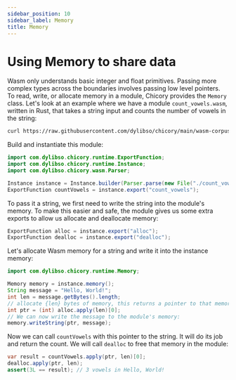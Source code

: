 ```yaml
---
sidebar_position: 10
sidebar_label: Memory
title: Memory
---
```

# Using Memory to share data

Wasm only understands basic integer and float primitives.
Passing more complex types across the boundaries involves passing low level pointers.
To read, write, or allocate memory in a module, Chicory provides the `Memory` class.
Let's look at an example where we have a module `count_vowels.wasm`, written in Rust, that takes a string input and counts the number of vowels
in the string:

```bash
curl https://raw.githubusercontent.com/dylibso/chicory/main/wasm-corpus/src/main/resources/compiled/count_vowels.rs.wasm > count_vowels.wasm
```

<!--
```java
//DEPS com.dylibso.chicory:docs-lib:999-SNAPSHOT
//DEPS com.dylibso.chicory:runtime:999-SNAPSHOT

docs.FileOps.copyFromWasmCorpus("count_vowels.rs.wasm", "count_vowels.wasm");
```
-->

Build and instantiate this module:

```java
import com.dylibso.chicory.runtime.ExportFunction;
import com.dylibso.chicory.runtime.Instance;
import com.dylibso.chicory.wasm.Parser;

Instance instance = Instance.builder(Parser.parse(new File("./count_vowels.wasm"))).build();
ExportFunction countVowels = instance.export("count_vowels");
```

To pass it a string, we first need to write the string into the module's memory.
To make this easier and safe, the module gives us some extra exports to allow us allocate and deallocate memory:

```java
ExportFunction alloc = instance.export("alloc");
ExportFunction dealloc = instance.export("dealloc");
```

Let's allocate Wasm memory for a string and write it into the instance memory:

```java
import com.dylibso.chicory.runtime.Memory;

Memory memory = instance.memory();
String message = "Hello, World!";
int len = message.getBytes().length;
// allocate {len} bytes of memory, this returns a pointer to that memory
int ptr = (int) alloc.apply(len)[0];
// We can now write the message to the module's memory:
memory.writeString(ptr, message);
```

Now we can call `countVowels` with this pointer to the string.
It will do its job and return the count.
We will call `dealloc` to free that memory in the module:

```java
var result = countVowels.apply(ptr, len)[0];
dealloc.apply(ptr, len);
assert(3L == result); // 3 vowels in Hello, World!
```

<!--
```java
docs.FileOps.writeResult("docs/usage", "memory.md.result", "" + result);
```
-->
